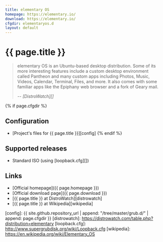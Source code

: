 ```yaml
---
title: elementary OS
homepage: https://elementary.io/
download: https://elementary.io/
cfgdir: elementaryos.d
layout: default
---
```


# {{ page.title }}

> elementary OS is an Ubuntu-based desktop distribution. Some of its more
> interesting features include a custom desktop environment called Pantheon and
> many custom apps including Photos, Music, Videos, Calendar, Terminal, Files,
> and more. It also comes with some familiar apps like the Epiphany web browser
> and a fork of Geary mail.
>
> -- <cite markdown="1">[DistroWatch][]</cite>


{% if page.cfgdir %}
## Configuration

- [Project's files for {{ page.title }}][config]
{% endif %}


## Supported releases

- Standard ISO (using [loopback.cfg][])


## Links

- [Official homepage]({{ page.homepage }})
- [Official download page]({{ page.download }})
- [{{ page.title }} at DistroWatch][distrowatch]
- [{{ page.title }} at Wikipedia][wikipedia]


[config]: {{ site.github.repository_url | append: "/tree/master/grub.d/" | append: page.cfgdir }}
[distrowatch]: https://distrowatch.com/table.php?distribution=elementary
[loopback.cfg]: http://www.supergrubdisk.org/wiki/Loopback.cfg
[wikipedia]: https://en.wikipedia.org/wiki/Elementary_OS

